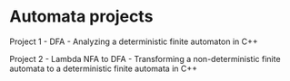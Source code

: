 # Automata projects

Project 1 - DFA - Analyzing a deterministic finite automaton in C++

Project 2 - Lambda NFA to DFA - Transforming a non-deterministic finite automata to a deterministic finite automata in C++
